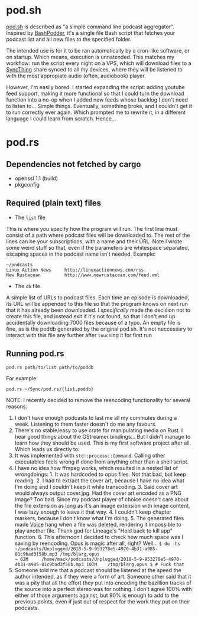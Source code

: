 # pod.sh

[pod.sh](http://cdsoft.fr/pod/index.html) is described as "a simple command line podcast aggregator". Inspired by [BashPodder](http://lincgeek.org/bashpodder/), it's a single file Bash script that fetches your podcast list and all new files to the specified folder.

The intended use is for it to be ran automatically by a cron-like software, or on startup. Which means, execution is unnatended. This matches my workflow: run the script every night on a VPS, which will download files to a [SyncThing](https://syncthing.net/) share synced to all my devices, where they will be listened to with the most appropiate audio (often, audiobook) player.

However, I'm easily bored. I started expanding the script: adding youtube feed support, making it more functional so that I could turn the download function into a no-op when I added new feeds whose backlog I don't need to listen to... Simple things. Eventually, something broke, and I couldn't get it to run correctly ever again. Which prompted me to rewrite it, in a different language I could learn from scratch. Hence...

# pod.rs

## Dependencies not fetched by cargo

 - openssl 1.1 (build)
 - pkgconfig

## Required (plain text) files

 - The `list` file

  This is where you specify how the program will run. The first line must consist of a path where podcast files will be downloaded to. The rest of the lines can be your subscriptions, with a name and their ŬRL. Note I wrote some weird stuff so that, even if the parameters are whitespace separated, escaping spaces in the podcast name isn't needed. Example:

  ```
  ~/podcasts
  Linux Action News		http://linuxactionnews.com/rss
  New Rustacean			http://www.newrustacean.com/feed.xml
  ```

 - The `db` file

  A simple list of URLs to podcast files. Each time an episode is downloaded, its URL will be appended to this file so that the program knows on next run that it has already been downloaded. I _specifically_ made the decision not to create this file, and instead exit if it's not found, so that I don't end up accidentally downloading 7000 files because of a typo. An empty file is fine, as is the poddb generated by the original pod.sh. It's not neccessary to interact with this file any further after `touch`ing it for first run

## Running pod.rs

`pod.rs path/to/list path/to/poddb`

For example: 

`pod.rs ~/Sync/pod.rs/{list,poddb}`


NOTE: I recently decided to remove the reencoding functionality for several reasons:
  1. I don't have enough podcasts to last me all my commutes during a week. Listening to them faster doesn't do me any favours.
  2. There's no stable/easy to use crate for manipulating media on Rust. I hear good things about the GStreamer bindings... But I didn't manage to learn how they should be used. This is my first software project after all. Which leads us directly to:
  3. It was implemented with `std::process::Command`. Calling other executables feels wrong if done from anything other than a shell script.
  4. I have no idea how ffmpeg works, which resulted in a nested list of wrongdoings:
    1. It was hardcoded to opus files. Not that bad, but keep reading.
    2. I had to extract the cover art, because I have no idea what I'm doing and I couldn't keep it while transcoding.
    3. Said cover art would always output cover.jpg. Had the cover art encoded as a PNG image? Too bad. Since my podcast player of choice doesn't care about the file extension as long as it's an image extension with image content, I was lazy enough to leave it that way.
    4. I couldn't keep chapter markers, because I don't know what I'm doing.
    5. The generated files made [Voice](https://github.com/PaulWoitaschek/Voice) hang when a file was deleted, rendering it impossible to play another file. Thank god for Lineage's "Hold back to kill app" function.
    6. This afternoon I decided to check how much space was I saving by reencoding. Opus is magic after all, right? Well...
    ```
    $ du -hs ~/podcasts/Unplugged/2018-5-9-953278e5-4970-4b31-a985-81c9bad3f58b.mp3 /tmp/blarg.opus                                           ~
    62M     /home/mack/podcasts/Unplugged/2018-5-9-953278e5-4970-4b31-a985-81c9bad3f58b.mp3
    107M    /tmp/blarg.opus
    $ # Fuck that
    ```
  5. Someone told me that a podcast should be listened at the speed the author intended, as if they were a form of art. Someone other said that it was a pity that all the effort they put into encoding the bazillion tracks of the source into a perfect stereo was for nothing. I don't agree 100% with either of those arguments against, but 90% is enough to add to the previous points, even if just out of respect for the work they put on their podcasts.

